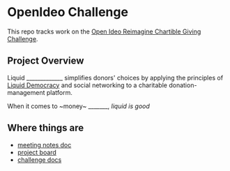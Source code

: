 # OpenIdeo Challenge

This repo tracks work on the [Open Ideo Reimagine Chartible Giving Challenge](https://www.openideo.com/challenge-briefs/reimagine-charitable-giving-challenge#challenge-vision). 

## Project Overview 

Liquid _____________ simplifies donors' choices by applying the principles of [Liquid Democracy](https://wiki.p2pfoundation.net/Liquid_Democracy) and social networking to a charitable donation-management platform. 

When it comes to ~money~ _______, *liquid is good*

## Where things are

- [meeting notes doc](https://docs.google.com/document/d/1mTI5A3ttNo5Asf1wh9bt65ROMw-ojpUouIIAnmSPJNA/edit?usp=sharing)
- [project board](https://github.com/liquid-philanthropy/reimagine-giving/projects/1)
- [challenge docs](/docs)
